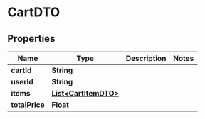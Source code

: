 

# CartDTO


## Properties

| Name | Type | Description | Notes |
|------------ | ------------- | ------------- | -------------|
|**cartId** | **String** |  |  |
|**userId** | **String** |  |  |
|**items** | [**List&lt;CartItemDTO&gt;**](CartItemDTO.md) |  |  |
|**totalPrice** | **Float** |  |  |



